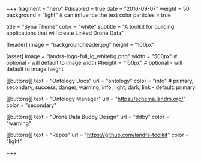 +++
fragment = "hero"
#disabled = true
date = "2016-09-07"
weight = 50
background = "light" # can influence the text color
particles = true

title = "Syna Theme"
color = "white"
subtitle = "A toolkit for building applications that will create Linked Drone Data"

[header]
  image = "backgroundheader.jpg"
  height = "100px"

[asset]
  image = "landrs-logo-full_lg_whitebg.png"
  width = "500px" # optional - will default to image width
  #height = "150px" # optional - will default to image height

[[buttons]]
  text = "Ontology Docs"
  url = "ontology"
  color = "info"   # primary, secondary, success, danger, warning, info, light, dark, link - default: primary

[[buttons]]
  text = "Ontology Manager"
  url = "https://schema.landrs.org/"
  color = "secondary"


[[buttons]]
  text = "Drone Data Buddy Design"
  url = "ddby"
  color = "warning"

[[buttons]]
  text = "Repos"
  url = "https://github.com/landrs-toolkit"
  color = "light"

+++
